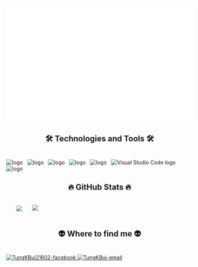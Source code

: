 <a href="#" target="_blank">
  <img src="BG.svg" width="1200" alt="" />
</a>
<h2 align="center">🛠 Technologies and Tools 🛠</h2>
<br>
<!-- https://simpleicons.org/ -->
<span><img src="https://img.shields.io/badge/Unity-282C34?logo=unity&logoColor=#FFFFFF" alt=" logo" title="Unity" height="25" /></span>
&nbsp;
<span><img src="https://img.shields.io/badge/cplusplus-282C34?logo=cplusplus&logoColor=#00599C" alt=" logo" title="C++" height="25" /></span>
&nbsp;
<span><img src="https://img.shields.io/badge/c%20sharp-282C34?logo=csharp&logoColor=#00599C" alt=" logo" title="C#" height="25" /></span>
&nbsp;
<span><img src="https://img.shields.io/badge/Git-282C34?logo=git&logoColor=#F05032" alt=" logo" title="Git" height="25" /></span>
&nbsp;
<span><img src="https://img.shields.io/badge/Rider-282C34?logo=rider&logoColor=#000000" alt=" logo" title="Rider" height="25" /></span>
&nbsp;
<span><img src="https://img.shields.io/badge/VS%20Code-282C34?logo=visual-studio-code&logoColor=007ACC" alt="Visual Studio Code logo" title="Visual Studio Code" height="25" /></span>
&nbsp;
<span><img src="https://img.shields.io/badge/Chatbot-282C34?logo=chatbot&logoColor=#5865F2" alt=" logo" title="AI ChaBbot" height="25" /></span>
&nbsp;
<br>
<h2 align="center">🔥 GitHub Stats 🔥</h2>
<!-- https://github.com/anuraghazra/github-readme-stats -->
<br>
<div align=center>
  <a href="#" title="TungKBui">
    <img width="315" align="center" src="https://github-readme-stats.vercel.app/api/top-langs/?username=BuiKTung&hide=c%23,powershell,Mathematica,Ruby,Objective-C,Objective-C%2b%2b,Cuda&title_color=61dafb&text_color=ffffff&icon_color=61dafb&bg_color=20232a&langs_count=8&layout=compact&border_color=61dafb&hide_border=true" />
  </a>
  <a href="#" title="TungKBui">
    <img align="right" width="434" src="https://github-readme-stats.vercel.app/api?username=BuiKTung&show_icons=true&theme=react&border_color=61dafb&hide_border=true&rank_icon=github&include_all_commits=true" />
  </a>
</div>

<br>
<h2 align="center">👽 Where to find me 👽</h2>
<br>
<!-- https://icons8.com -->
  <a href="https://facebook.com/TungKBui21602" target="blank">
    <img src="https://img.icons8.com/bubbles/100/000000/facebook-new.png" alt="TungKBui21602-facebook" />
  </a>
  <a href="mailto:tunghpjoker@gmail.com" target="top">
    <img src="https://img.icons8.com/bubbles/100/000000/apple-mail.png" alt="TungKBui-email" />
  </a>
</div>
<br>


